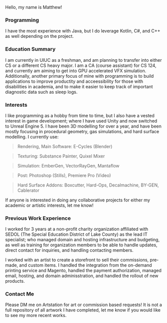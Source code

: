 Hello, my name is Matthew!

### Programming

I have the most experience with Java, but I do leverage Kotlin, C#, and C++ as well depending on the project.

### Education Summary

I am currently in UIUC as a freshman, and am planning to transfer into either CS or a different CS heavy major. I am a CA (course assistant) for CS 124, and currently am aiming to get into GPU accelerated VFX simulation. Additionally, another primary focus of mine with programming is to build applications to improve productity and acceessibility for those with disabilities in academia, and to make it easier to keep track of important diagnostic data such as sleep logs.

### Interests

I like programming as a hobby from time to time, but I also have a vested interest in game development; where I have used Unity and now switched to Unreal Engine 5. I have been 3D modelling for over a year, and have been mostly focusing in procedural geometry, gas simulations, and hard surface modelling. I currently use:

>Rendering, Main Software: E-Cycles (Blender)

>Texturing: Substance Painter, Quixel Mixer

>Simulation: EmberGen, VectorRayGen, Mantaflow

>Post: Photoshop (Stills), Premiere Pro (Video)

>Hard Surface Addons: Boxcutter, Hard-Ops, Decalmachine, BY-GEN, Cablerator

If anyone is interested in doing any collaborative projects for either my academic or artistic interests, let me know!

### Previous Work Experience

I worked for 3 years at a non-profit charity organization affiliated with SEDOL (The Special Education District of Lake County) as the lead IT specialist; who managed domain and hosting infrastructure and budgeting, as well as training for organization members to be able to handle updates, direct contact for inquiries, and handling contacting members.

I worked with an artist to create a storefront to sell their commissions, pre-made, and custom items. I handled the integration from the on-demand printing service and Magento, handled the payment authorization, managed email, hosting, and domain adminisstration, and handled the rollout of new products.

### Contact Me

Please DM me on Artstation for art or commission based requests! It is not a full repository of all artwork I have completed, let me know if you would like to see my more recent works.
